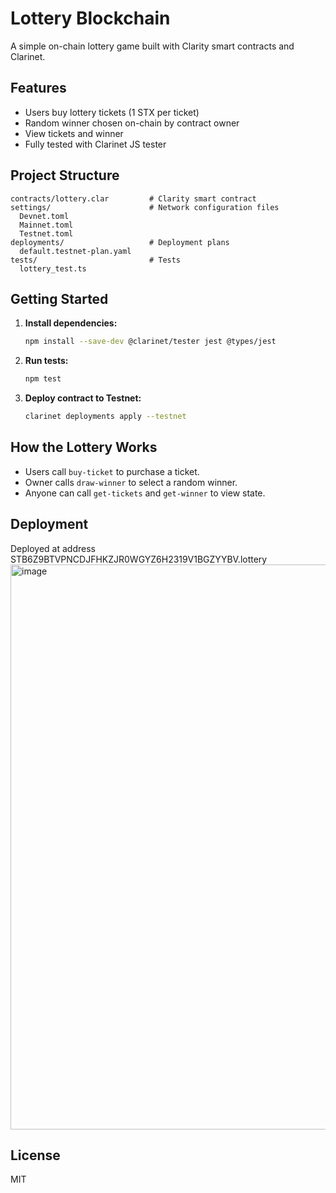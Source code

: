 # Lottery Blockchain

A simple on-chain lottery game built with Clarity smart contracts and Clarinet.

## Features
- Users buy lottery tickets (1 STX per ticket)
- Random winner chosen on-chain by contract owner
- View tickets and winner
- Fully tested with Clarinet JS tester

## Project Structure
```
contracts/lottery.clar         # Clarity smart contract
settings/                      # Network configuration files
  Devnet.toml
  Mainnet.toml
  Testnet.toml
deployments/                   # Deployment plans
  default.testnet-plan.yaml
tests/                         # Tests
  lottery_test.ts
```

## Getting Started
1. **Install dependencies:**
   ```sh
   npm install --save-dev @clarinet/tester jest @types/jest
   ```
2. **Run tests:**
   ```sh
   npm test
   ```
3. **Deploy contract to Testnet:**
   ```sh
   clarinet deployments apply --testnet
   ```

## How the Lottery Works
- Users call `buy-ticket` to purchase a ticket.
- Owner calls `draw-winner` to select a random winner.
- Anyone can call `get-tickets` and `get-winner` to view state.

## Deployment
Deployed at address STB6Z9BTVPNCDJFHKZJR0WGYZ6H2319V1BGZYYBV.lottery
<img width="1915" height="904" alt="image" src="https://github.com/user-attachments/assets/b7190d32-ca01-4365-bb4e-3ab874581ba8" />



## License
MIT
